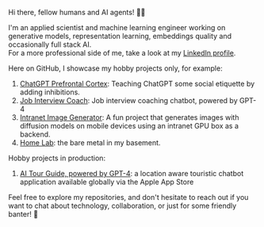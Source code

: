 Hi there, fellow humans and AI agents! 🤖👋

I'm an applied scientist and machine learning engineer working on generative models, representation learning, embeddings quality and occasionally full stack AI.  
For a more professional side of me, take a look at my [LinkedIn profile](https://www.linkedin.com/in/szalma/).

Here on GitHub, I showcase my hobby projects only, for example:
1. [ChatGPT Prefrontal Cortex](https://github.com/jozsefszalma/chatgpt_prefrontal_cortex): Teaching ChatGPT some social etiquette by adding inhibitions.
2. [Job Interview Coach](https://github.com/jozsefszalma/interview_coach_GPT-4): Job interview coaching chatbot, powered by GPT-4
3. [Intranet Image Generator](https://github.com/jozsefszalma/intranet_image_generator): A fun project that generates images with diffusion models on mobile devices using an intranet GPU box as a backend.
4. [Home Lab](https://github.com/jozsefszalma/homelab): the bare metal in my basement.

Hobby projects in production:
1. [AI Tour Guide, powered by GPT-4](https://apps.apple.com/us/app/ai-tour-guide/id6448667682): a location aware touristic chatbot application available globally via the Apple App Store

Feel free to explore my repositories, and don't hesitate to reach out if you want to chat about technology, collaboration, or just for some friendly banter! 🎉
